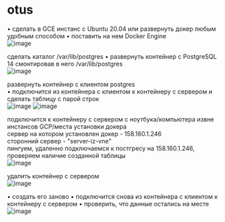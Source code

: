# otus
• сделать в GCE инстанс с Ubuntu 20.04 или развернуть докер любым удобным способом
• поставить на нем Docker Engine   
![image](https://user-images.githubusercontent.com/108919955/179409831-a0f665c1-de24-44b1-b216-d67c14c42ba6.png)
   
   сделать каталог /var/lib/postgres
• развернуть контейнер с PostgreSQL 14 смонтировав в него /var/lib/postgres   
![image](https://user-images.githubusercontent.com/108919955/179410747-db2fd2b4-21b8-42a3-9a42-16ff7ac8a82a.png)   
   
 развернуть контейнер с клиентом postgres   
 • подключится из контейнера с клиентом к контейнеру с сервером и сделать
таблицу с парой строк   
![image](https://user-images.githubusercontent.com/108919955/179410845-40fd23cd-8583-4d5d-ba0c-111ebffe303b.png)
![image](https://user-images.githubusercontent.com/108919955/179411067-5a0109b5-8013-4859-bc73-fdb95049f2c5.png)
   
подключится к контейнеру с сервером с ноутбука/компьютера извне инстансов GCP/места установки докера   
сервер на котором установлен докер - 158.160.1.246   
сторонний сервер - "server-iz-vne"   
пингуем, удаленно подключаемся к постгресу на 158.160.1.246, проверяем наличие созданной таблицы   
![image](https://user-images.githubusercontent.com/108919955/179413951-0404d4a7-1651-456e-a04b-53fe3ed25fcb.png)   
   
удалить контейнер с сервером   
![image](https://user-images.githubusercontent.com/108919955/179416677-4ed9fa70-3e88-440c-b88b-f00e68fa7d37.png)
   
• создать его заново
• подключится снова из контейнера с клиентом к контейнеру с сервером
• проверить, что данные остались на месте   
![image](https://user-images.githubusercontent.com/108919955/179416898-e0f5e290-7433-436f-9a11-9a1157aada1c.png)
